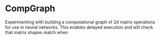 # CompGraph
Experimenting with building a computational graph of 2d matrix operations for use in neural networks. This enables delayed execution and will check that matrix shapes match when 
